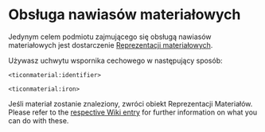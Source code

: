 # Obsługa nawiasów materiałowych

Jedynym celem podmiotu zajmującego się obsługą nawiasów materiałowych jest dostarczenie [Reprezentacji materiałowych](/Mods/ContentTweaker/Tinkers_Construct/Material/).

Używasz uchwytu wspornika cechowego w następujący sposób:

```zenscript
<ticonmaterial:identifier>

<ticonmaterial:iron>
```

Jeśli materiał zostanie znaleziony, zwróci obiekt Reprezentacji Materiałów. Please refer to the [respective Wiki entry](/Mods/ContentTweaker/Tinkers_Construct/Material/) for further information on what you can do with these.